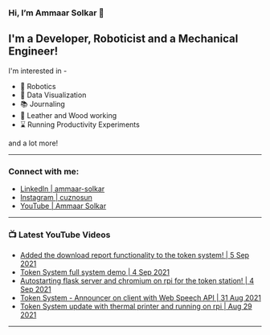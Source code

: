 ### Hi, I’m Ammaar Solkar 👋
## I'm a Developer, Roboticist and a Mechanical Engineer!

I'm interested in -
- :robot: Robotics
- :chocolate_bar: Data Visualization
- :books: Journaling
- :hammer: Leather and Wood working
- :hourglass: Running Productivity Experiments

and a lot more!

---
### Connect with me:

- [LinkedIn  | ammaar-solkar][linkedin]
- [Instagram | cuznosun][instagram]
- [YouTube   | Ammaar Solkar][youtube]

---
### :tv: Latest YouTube Videos
<!-- YOUTUBE:START -->
- [Added the download report functionality to the token system! | 5 Sep 2021](https://www.youtube.com/watch?v=e4bdf5_ChoQ)
- [Token System full system demo | 4 Sep 2021](https://www.youtube.com/watch?v=cxDRWLtAMz0)
- [Autostarting flask server and chromium on rpi for the token station! | 4 Sep 2021](https://www.youtube.com/watch?v=WKlQItN1NMo)
- [Token System - Announcer on client with Web Speech API | 31 Aug 2021](https://www.youtube.com/watch?v=8WDETs4hGIg)
- [Token System update with thermal printer and running on rpi | Aug 29 2021](https://www.youtube.com/watch?v=hwOpsqEukvc)
<!-- YOUTUBE:END -->

---
[linkedin]: https://www.linkedin.com/in/ammaar-solkar/
[instagram]: https://www.instagram.com/cuznosun/
[youtube]: https://www.youtube.com/c/AmmaarSolkar

<!---
ammaar8/ammaar8 is a ✨ special ✨ repository because its `README.md` (this file) appears on your GitHub profile.
You can click the Preview link to take a look at your changes.
--->
